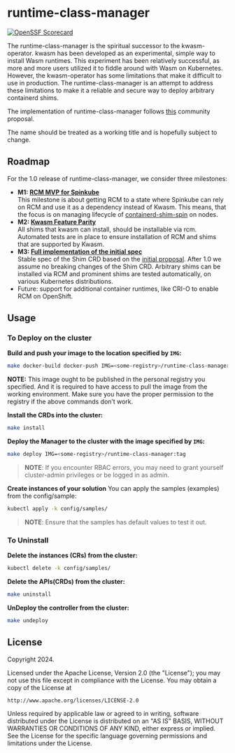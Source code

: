 # runtime-class-manager

[![OpenSSF Scorecard](https://api.securityscorecards.dev/projects/github.com/spinkube/runtime-class-manager/badge)](https://securityscorecards.dev/viewer/?uri=github.com/spinkube/runtime-class-manager)

The runtime-class-manager is the spiritual successor to the kwasm-operator. kwasm has been developed as an experimental, simple way to install Wasm runtimes. This experiment has been relatively successful, as more and more users utilized it to fiddle around with Wasm on Kubernetes. However, the kwasm-operator has some limitations that make it difficult to use in production. The runtime-class-manager is an attempt to address these limitations to make it a reliable and secure way to deploy arbitrary containerd shims.

The implementation of runtime-class-manager follows [this](https://hackmd.io/TwC8Fc8wTCKdoWlgNOqTgA) community proposal.

The name should be treated as a working title and is hopefully subject to change.

## Roadmap

For the 1.0 release of runtime-class-manager, we consider three milestones:

- **M1: [RCM MVP for Spinkube](https://github.com/spinkube/runtime-class-manager/milestone/1)**  
This milestone is about getting RCM to a state where Spinkube can rely on RCM and use it as a dependency instead of Kwasm. This means, that the  focus is on managing lifecycle of [containerd-shim-spin](https://github.com/spinkube/containerd-shim-spin) on nodes.
- **M2: [Kwasm Feature Parity](https://github.com/spinkube/runtime-class-manager/milestone/2)**  
All shims that kwasm can install, should be installable via rcm. Automated tests are in place to ensure installation of RCM and shims that are supported by Kwasm.
- **M3: [Full implementation of the initial spec](https://github.com/spinkube/runtime-class-manager/milestone/3)**  
Stable spec of the Shim CRD based on the [initial proposal](https://hackmd.io/TwC8Fc8wTCKdoWlgNOqTgA). After 1.0 we assume no breaking changes of the Shim CRD. Arbitrary shims can be installed via RCM and prominent shims are tested automatically, on various Kubernetes distributions.
- Future: support for additional container runtimes, like CRI-O to enable RCM on OpenShift.

## Usage

### To Deploy on the cluster

**Build and push your image to the location specified by `IMG`:**

```sh
make docker-build docker-push IMG=<some-registry>/runtime-class-manager:tag
```

**NOTE:** This image ought to be published in the personal registry you specified. 
And it is required to have access to pull the image from the working environment. 
Make sure you have the proper permission to the registry if the above commands don’t work.

**Install the CRDs into the cluster:**

```sh
make install
```

**Deploy the Manager to the cluster with the image specified by `IMG`:**

```sh
make deploy IMG=<some-registry>/runtime-class-manager:tag
```

> **NOTE**: If you encounter RBAC errors, you may need to grant yourself cluster-admin 
privileges or be logged in as admin.

**Create instances of your solution**
You can apply the samples (examples) from the config/sample:

```sh
kubectl apply -k config/samples/
```

>**NOTE**: Ensure that the samples has default values to test it out.

### To Uninstall
**Delete the instances (CRs) from the cluster:**

```sh
kubectl delete -k config/samples/
```

**Delete the APIs(CRDs) from the cluster:**

```sh
make uninstall
```

**UnDeploy the controller from the cluster:**

```sh
make undeploy
```

## License

Copyright 2024.

Licensed under the Apache License, Version 2.0 (the "License");
you may not use this file except in compliance with the License.
You may obtain a copy of the License at

    http://www.apache.org/licenses/LICENSE-2.0

Unless required by applicable law or agreed to in writing, software
distributed under the License is distributed on an "AS IS" BASIS,
WITHOUT WARRANTIES OR CONDITIONS OF ANY KIND, either express or implied.
See the License for the specific language governing permissions and
limitations under the License.

